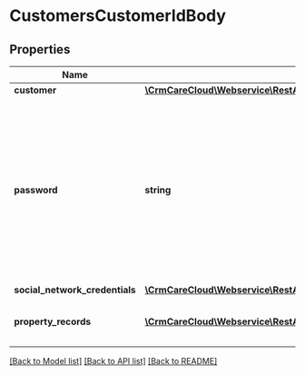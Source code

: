 # CustomersCustomerIdBody

## Properties
Name | Type | Description | Notes
------------ | ------------- | ------------- | -------------
**customer** | [**\CrmCareCloud\Webservice\RestApi\Client\Model\Customer**](Customer.md) |  | 
**password** | **string** | This is the customer’s password. The parameter does not follow the usual PUT request rules. If you do not include it, the password will not change. | [optional] 
**social_network_credentials** | [**\CrmCareCloud\Webservice\RestApi\Client\Model\SocialNetworkCredentials**](SocialNetworkCredentials.md) |  | [optional] 
**property_records** | [**\CrmCareCloud\Webservice\RestApi\Client\Model\PropertyRecord[]**](PropertyRecord.md) | List of an customer property records. | [optional] 

[[Back to Model list]](../../README.md#documentation-for-models) [[Back to API list]](../../README.md#documentation-for-api-endpoints) [[Back to README]](../../README.md)

